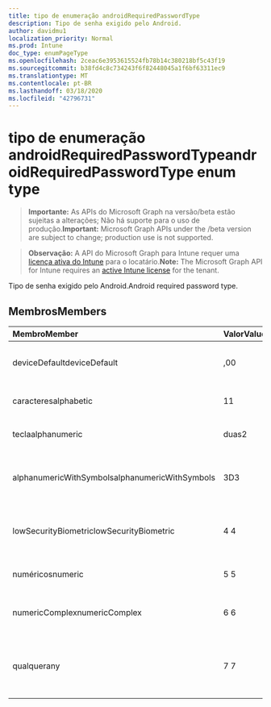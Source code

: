 ```yaml
---
title: tipo de enumeração androidRequiredPasswordType
description: Tipo de senha exigido pelo Android.
author: davidmu1
localization_priority: Normal
ms.prod: Intune
doc_type: enumPageType
ms.openlocfilehash: 2ceac6e3953615524fb78b14c380218bf5c43f19
ms.sourcegitcommit: b38fd4c8c734243f6f82448045a1f6bf63311ec9
ms.translationtype: MT
ms.contentlocale: pt-BR
ms.lasthandoff: 03/18/2020
ms.locfileid: "42796731"
---
```

# <a name="androidrequiredpasswordtype-enum-type"></a><span data-ttu-id="10106-103">tipo de enumeração androidRequiredPasswordType</span><span class="sxs-lookup"><span data-stu-id="10106-103">androidRequiredPasswordType enum type</span></span>

> <span data-ttu-id="10106-104">**Importante:** As APIs do Microsoft Graph na versão/beta estão sujeitas a alterações; Não há suporte para o uso de produção.</span><span class="sxs-lookup"><span data-stu-id="10106-104">**Important:** Microsoft Graph APIs under the /beta version are subject to change; production use is not supported.</span></span>

> <span data-ttu-id="10106-105">**Observação:** A API do Microsoft Graph para Intune requer uma [licença ativa do Intune](https://go.microsoft.com/fwlink/?linkid=839381) para o locatário.</span><span class="sxs-lookup"><span data-stu-id="10106-105">**Note:** The Microsoft Graph API for Intune requires an [active Intune license](https://go.microsoft.com/fwlink/?linkid=839381) for the tenant.</span></span>

<span data-ttu-id="10106-106">Tipo de senha exigido pelo Android.</span><span class="sxs-lookup"><span data-stu-id="10106-106">Android required password type.</span></span>

## <a name="members"></a><span data-ttu-id="10106-107">Membros</span><span class="sxs-lookup"><span data-stu-id="10106-107">Members</span></span>
|<span data-ttu-id="10106-108">Membro</span><span class="sxs-lookup"><span data-stu-id="10106-108">Member</span></span>|<span data-ttu-id="10106-109">Valor</span><span class="sxs-lookup"><span data-stu-id="10106-109">Value</span></span>|<span data-ttu-id="10106-110">Descrição</span><span class="sxs-lookup"><span data-stu-id="10106-110">Description</span></span>|
|:---|:---|:---|
|<span data-ttu-id="10106-111">deviceDefault</span><span class="sxs-lookup"><span data-stu-id="10106-111">deviceDefault</span></span>|<span data-ttu-id="10106-112">,0</span><span class="sxs-lookup"><span data-stu-id="10106-112">0</span></span>|<span data-ttu-id="10106-113">Valor padrão do dispositivo, sem intenção.</span><span class="sxs-lookup"><span data-stu-id="10106-113">Device default value, no intent.</span></span>|
|<span data-ttu-id="10106-114">caracteres</span><span class="sxs-lookup"><span data-stu-id="10106-114">alphabetic</span></span>|<span data-ttu-id="10106-115">1</span><span class="sxs-lookup"><span data-stu-id="10106-115">1</span></span>|<span data-ttu-id="10106-116">Senha alfabética necessária.</span><span class="sxs-lookup"><span data-stu-id="10106-116">Alphabetic password required.</span></span>|
|<span data-ttu-id="10106-117">tecla</span><span class="sxs-lookup"><span data-stu-id="10106-117">alphanumeric</span></span>|<span data-ttu-id="10106-118">duas</span><span class="sxs-lookup"><span data-stu-id="10106-118">2</span></span>|<span data-ttu-id="10106-119">Senha alfanumérica obrigatória.</span><span class="sxs-lookup"><span data-stu-id="10106-119">Alphanumeric password required.</span></span>|
|<span data-ttu-id="10106-120">alphanumericWithSymbols</span><span class="sxs-lookup"><span data-stu-id="10106-120">alphanumericWithSymbols</span></span>|<span data-ttu-id="10106-121">3D</span><span class="sxs-lookup"><span data-stu-id="10106-121">3</span></span>|<span data-ttu-id="10106-122">Alfanumérica com símbolos de senha necessários.</span><span class="sxs-lookup"><span data-stu-id="10106-122">Alphanumeric with symbols password required.</span></span>|
|<span data-ttu-id="10106-123">lowSecurityBiometric</span><span class="sxs-lookup"><span data-stu-id="10106-123">lowSecurityBiometric</span></span>|<span data-ttu-id="10106-124">4 </span><span class="sxs-lookup"><span data-stu-id="10106-124">4</span></span>|<span data-ttu-id="10106-125">Senha com base em Biometria de segurança baixa necessária.</span><span class="sxs-lookup"><span data-stu-id="10106-125">Low security biometrics based password required.</span></span>|
|<span data-ttu-id="10106-126">numéricos</span><span class="sxs-lookup"><span data-stu-id="10106-126">numeric</span></span>|<span data-ttu-id="10106-127">5 </span><span class="sxs-lookup"><span data-stu-id="10106-127">5</span></span>|<span data-ttu-id="10106-128">Senha numérica obrigatória.</span><span class="sxs-lookup"><span data-stu-id="10106-128">Numeric password required.</span></span>|
|<span data-ttu-id="10106-129">numericComplex</span><span class="sxs-lookup"><span data-stu-id="10106-129">numericComplex</span></span>|<span data-ttu-id="10106-130">6 </span><span class="sxs-lookup"><span data-stu-id="10106-130">6</span></span>|<span data-ttu-id="10106-131">Senha numérica complexa obrigatória.</span><span class="sxs-lookup"><span data-stu-id="10106-131">Numeric complex password required.</span></span>|
|<span data-ttu-id="10106-132">qualquer</span><span class="sxs-lookup"><span data-stu-id="10106-132">any</span></span>|<span data-ttu-id="10106-133">7 </span><span class="sxs-lookup"><span data-stu-id="10106-133">7</span></span>|<span data-ttu-id="10106-134">Uma senha ou um padrão é necessário, e qualquer um é aceitável.</span><span class="sxs-lookup"><span data-stu-id="10106-134">A password or pattern is required, and any is acceptable.</span></span>|



